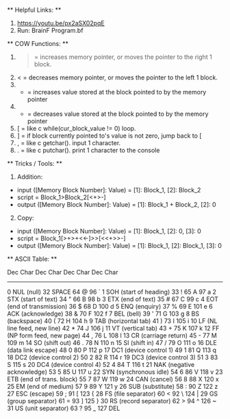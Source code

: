 ** Helpful Links: **
1. https://youtu.be/px2aSX02pqE
2. Run: BrainF Program.bf

** COW Functions: **
1. > = increases memory pointer, or moves the pointer to the right 1 block.
2. < = decreases memory pointer, or moves the pointer to the left 1 block.
3. + = increases value stored at the block pointed to by the memory pointer
4. - = decreases value stored at the block pointed to by the memory pointer
5. [ = like c while(cur_block_value != 0) loop.
6. ] = if block currently pointed to's value is not zero, jump back to [
7. , = like c getchar(). input 1 character.
8. . = like c putchar(). print 1 character to the console


** Tricks / Tools: **
1. Addition: 
 - input ([Memory Block Number]: Value) = [1]: Block_1, [2]: Block_2
 - script = Block_1>Block_2[<+>-]
 - output ([Memory Block Number]: Value) = [1]: Block_1 + Block_2, [2]: 0

2. Copy: 
 - input ([Memory Block Number]: Value) = [1]: Block_1, [2]: 0, [3]: 0
 - script = Block_1[>+>+<<-]>>[<<+>>-]
 - output ([Memory Block Number]: Value) = [1]: Block_1, [2]: Block_1, [3]: 0


** ASCII Table: **

Dec  Char                               Dec  Char       Dec  Char       Dec  Char
---------                               ---------       ---------       ----------
  0  NUL (null)                          32  SPACE       64  @           96  `
  1  SOH (start of heading)              33  !           65  A           97  a
  2  STX (start of text)                 34  "           66  B           98  b
  3  ETX (end of text)                   35  #           67  C           99  c
  4  EOT (end of transmission)           36  $           68  D          100  d
  5  ENQ (enquiry)                       37  %           69  E          101  e
  6  ACK (acknowledge)                   38  &           70  F          102  f
  7  BEL (bell)                          39  '           71  G          103  g
  8  BS  (backspace)                     40  (           72  H          104  h
  9  TAB (horizontal tab)                41  )           73  I          105  i
 10  LF  (NL line feed, new line)        42  *           74  J          106  j
 11  VT  (vertical tab)                  43  +           75  K          107  k
 12  FF  (NP form feed, new page)        44  ,           76  L          108  l
 13  CR  (carriage return)               45  -           77  M          109  m
 14  SO  (shift out)                     46  .           78  N          110  n
 15  SI  (shift in)                      47  /           79  O          111  o
 16  DLE (data link escape)              48  0           80  P          112  p
 17  DC1 (device control 1)              49  1           81  Q          113  q
 18  DC2 (device control 2)              50  2           82  R          114  r
 19  DC3 (device control 3)              51  3           83  S          115  s
 20  DC4 (device control 4)              52  4           84  T          116  t
 21  NAK (negative acknowledge)          53  5           85  U          117  u
 22  SYN (synchronous idle)              54  6           86  V          118  v
 23  ETB (end of trans. block)           55  7           87  W          119  w
 24  CAN (cancel)                        56  8           88  X          120  x
 25  EM  (end of medium)                 57  9           89  Y          121  y
 26  SUB (substitute)                    58  :           90  Z          122  z
 27  ESC (escape)                        59  ;           91  [          123  {
 28  FS  (file separator)                60  <           92  \          124  |
 29  GS  (group separator)               61  =           93  ]          125  }
 30  RS  (record separator)              62  >           94  ^          126  ~
 31  US  (unit separator)                63  ?           95  _          127  DEL